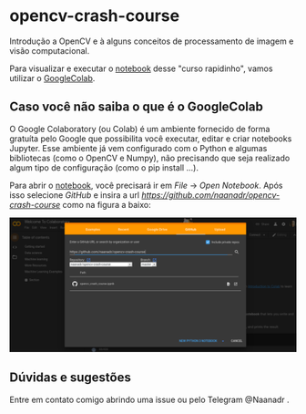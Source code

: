 # opencv-crash-course
Introdução a OpenCV e à alguns conceitos de processamento de imagem e visão computacional.

Para visualizar e executar o [notebook](https://github.com/naanadr/opencv-crash-course/blob/master/opencv_crash_course.ipynb) desse "curso rapidinho", vamos utilizar o [GoogleColab](https://colab.research.google.com/).


## Caso você não saiba o que é o GoogleColab
 
 O Google Colaboratory (ou Colab) é um ambiente fornecido de forma gratuíta pelo Google que possibilita você executar, editar e criar notebooks Jupyter. Esse ambiente já vem configurado com o Python e algumas bibliotecas (como o OpenCV e Numpy), não precisando que seja realizado algum tipo de configuração (como o pip install ...).
 
 Para abrir o [notebook](https://github.com/naanadr/opencv-crash-course/blob/master/opencv_crash_course.ipynb), você precisará ir em *File* -> *Open Notebook*. Após isso selecione *GitHub* e insira a url *https://github.com/naanadr/opencv-crash-course* como na figura a baixo:

![screenshot](images/Screenshot_20200201_180242.png)


## Dúvidas e sugestões

Entre em contato comigo abrindo uma issue ou pelo Telegram @Naanadr . 


